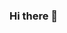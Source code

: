 ### Hi there 👋

<!--
**alvaroserra/alvaroserra** is a ✨ _special_ ✨ repository because its `README.md` (this file) appears on your GitHub profile.

Here are some ideas to get you started:

- 🔭 I’m currently working on a web 
- 🌱 I’m currently learning math
- 👯 I’m looking to collaborate on my web
- 🤔 I’m looking for help with my web
- 💬 Ask me about something
- 📫 How to reach me:with alvaroserra2002@gmail.com
- 😄 Pronouns:me
- ⚡ Fun fact: jaja
-->
